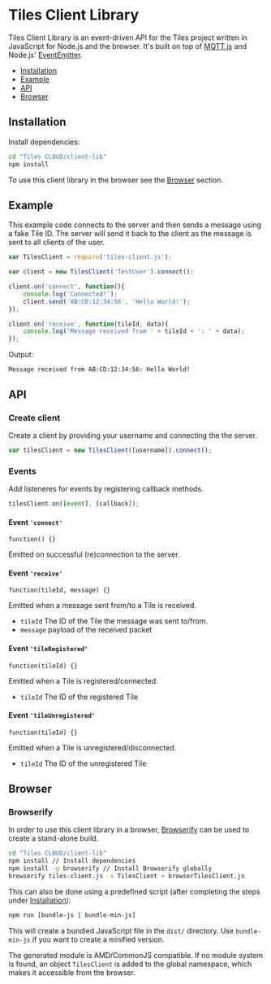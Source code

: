 # Tiles Client Library

Tiles Client Library is an event-driven API for the Tiles project written in JavaScript for Node.js and the browser. It's built on top of [MQTT.js](https://github.com/mqttjs/MQTT.js) and Node.js' [EventEmitter](https://github.com/Gozala/events).

* [Installation](#Installation)
* [Example](#Example)
* [API](#API)
* [Browser](#Browser)

<a name="Installation"></a>
## Installation

Install dependencies:
```sh
cd "Tiles CLOUD/client-lib"
npm install
```

To use this client library in the browser see the [Browser](#Browser) section.

<a name="Example"></a>
## Example

This example code connects to the server and then sends a message using a fake Tile ID.
The server will send it back to the client as the message is sent to all clients of the user.

```js
var TilesClient = require('tiles-client.js');

var client = new TilesClient('TestUser').connect();

client.on('connect', function(){
	console.log('Connected!');
	client.send('AB:CD:12:34:56', 'Hello World!');
});

client.on('receive', function(tileId, data){
	console.log('Message received from ' + tileId + ': ' + data);
});
```

Output:
```
Message received from AB:CD:12:34:56: Hello World!
```

<a name="API"></a>
## API

### Create client
Create a client by providing your username and connecting the the server.
```javascript
var tilesClient = new TilesClient([username]).connect();
```

### Events

Add listeneres for events by registering callback methods.
```javascript
tilesClient.on([event], [callback]);
```

#### Event `'connect'`

`function() {}`

Emitted on successful (re)connection to the server.

#### Event `'receive'`

`function(tileId, message) {}`

Emitted when a message sent from/to a Tile is received.
* `tileId` The ID of the Tile the message was sent to/from.
* `message` payload of the received packet

#### Event `'tileRegistered'`

`function(tileId) {}`

Emitted when a Tile is registered/connected.
* `tileId` The ID of the registered Tile

#### Event `'tileUnregistered'`

`function(tileId) {}`

Emitted when a Tile is unregistered/disconnected.
* `tileId` The ID of the unregistered Tile

<a name="Browser"></a>
## Browser

### Browserify

In order to use this client library in a browser, [Browserify](https://github.com/substack/node-browserify) can be used to create a stand-alone build.

```sh
cd "Tiles CLOUD/client-lib"
npm install // Install dependencies
npm install -g browserify // Install Browserify globally
browserify tiles-client.js -s TilesClient > browserTilesClient.js
```

This can also be done using a predefined script (after completing the steps under [Installation](#Installation)):

```sh
npm run [bundle-js | bundle-min-js]
```

This will create a bundled JavaScript file in the ``dist/`` directory. Use ``bundle-min-js`` if you want to create a minified version.

The generated module is AMD/CommonJS compatible. If no module system is found, an object ``TilesClient`` is added to the global namespace, which makes it accessible from the browser.